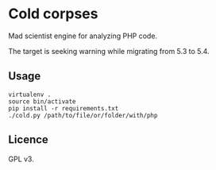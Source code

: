 Cold corpses
============

Mad scientist engine for analyzing PHP code.

The target is seeking warning while migrating from 5.3 to 5.4.

Usage
-----

    virtualenv .
    source bin/activate
    pip install -r requirements.txt
    ./cold.py /path/to/file/or/folder/with/php

Licence
-------
GPL v3.
